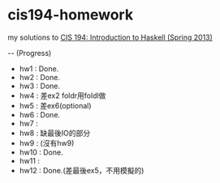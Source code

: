 # cis194-homework

my solutions to
[CIS 194: Introduction to Haskell (Spring 2013)](https://www.seas.upenn.edu/~cis194/spring13/)


--
(Progress)
* hw1  : Done.
* hw2  : Done.
* hw3  : Done.
* hw4  : 差ex2 foldr用foldl做
* hw5  : 差ex6\(optional\)
* hw6  : Done.
* hw7  : 
* hw8  : 缺最後IO的部分
* hw9  : (沒有hw9)
* hw10 : Done.
* hw11 : 
* hw12 : Done.(差最後ex5，不用模擬的)
